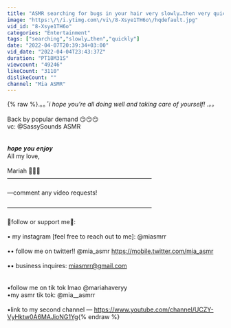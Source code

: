 ```yaml
---
title: "ASMR searching for bugs in your hair very slowly…then very quickly 🍽"
image: "https:\/\/i.ytimg.com\/vi\/8-Xsye1TH6o\/hqdefault.jpg"
vid_id: "8-Xsye1TH6o"
categories: "Entertainment"
tags: ["searching","slowly…then","quickly"]
date: "2022-04-07T20:39:34+03:00"
vid_date: "2022-04-04T23:43:37Z"
duration: "PT18M31S"
viewcount: "49246"
likeCount: "3110"
dislikeCount: ""
channel: "Mia ASMR"
---
```

{% raw %}.｡｡*ﾟi hope you’re all doing well and taking care of yourself! .｡｡*<br /><br />Back by popular demand 😏😏😏<br />vc: @SassySounds ASMR <br /><br /><br />𝒉𝒐𝒑𝒆 𝒚𝒐𝒖 𝒆𝒏𝒋𝒐𝒚<br />All my love,<br /><br />Mariah 🧚🏽‍♀️<br />————————————————————————<br /><br />—comment any video requests!<br /><br />————————————————————————<br /><br />🦋follow or support me🦋:<br /><br />• my instagram [feel free to reach out to me]: @miasmrr<br /><br />•• follow me on twitter!! @mia_asmr <a rel="nofollow" target="blank" href="https://mobile.twitter.com/mia_asmr">https://mobile.twitter.com/mia_asmr</a><br /><br />•• business inquires: miasmrr@gmail.com<br /><br /><br />•follow me on tik tok lmao @mariahaveryy<br />•my asmr tik tok: @mia__asmrr<br /><br />•link to my second channel —  <a rel="nofollow" target="blank" href="https://www.youtube.com/channel/UCZY-VyHktw0A6MAJioNG1Yg">https://www.youtube.com/channel/UCZY-VyHktw0A6MAJioNG1Yg</a>{% endraw %}

